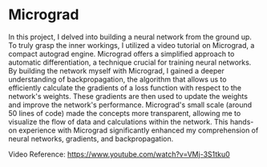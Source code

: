 # Micrograd

In this project, I delved into building a neural network from the ground up. To truly grasp the inner workings, I utilized a video tutorial on Micrograd, a compact autograd engine. Micrograd offers a simplified approach to automatic differentiation, a technique crucial for training neural networks. By building the network myself with Micrograd, I gained a deeper understanding of backpropagation, the algorithm that allows us to efficiently calculate the gradients of a loss function with respect to the network's weights. These gradients are then used to update the weights and improve the network's performance.  Micrograd's small scale (around 50 lines of code) made the concepts more transparent, allowing me to visualize the flow of data and calculations within the network. This hands-on experience with Micrograd significantly enhanced my comprehension of neural networks, gradients, and backpropagation.

Video Reference: https://www.youtube.com/watch?v=VMj-3S1tku0
